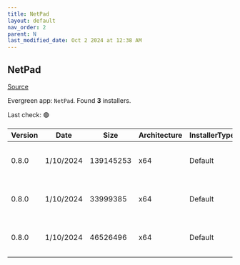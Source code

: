 ```yaml
---
title: NetPad
layout: default
nav_order: 2
parent: N
last_modified_date: Oct 2 2024 at 12:38 AM
---
```


## NetPad

[Source](https://github.com/tareqimbasher/NetPad)

Evergreen app: `NetPad`. Found **3** installers.

Last check: 🟢

| Version | Date      | Size      | Architecture | InstallerType | Type | URI                                                                                                                                                                                                |
| ------- | --------- | --------- | ------------ | ------------- | ---- | -------------------------------------------------------------------------------------------------------------------------------------------------------------------------------------------------- |
| 0.8.0   | 1/10/2024 | 139145253 | x64          | Default       | exe  | [https://github.com/tareqimbasher/NetPad/releases/download/v0.8.0/netpad-0.8.0-win-x64.exe](https://github.com/tareqimbasher/NetPad/releases/download/v0.8.0/netpad-0.8.0-win-x64.exe)             |
| 0.8.0   | 1/10/2024 | 33999385  | x64          | Default       | exe  | [https://github.com/tareqimbasher/NetPad/releases/download/v0.8.0/netpad_vnext-0.8.0-win-x64.exe](https://github.com/tareqimbasher/NetPad/releases/download/v0.8.0/netpad_vnext-0.8.0-win-x64.exe) |
| 0.8.0   | 1/10/2024 | 46526496  | x64          | Default       | msi  | [https://github.com/tareqimbasher/NetPad/releases/download/v0.8.0/netpad_vnext-0.8.0-win-x64.msi](https://github.com/tareqimbasher/NetPad/releases/download/v0.8.0/netpad_vnext-0.8.0-win-x64.msi) |
